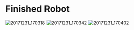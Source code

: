 # Finished Robot
![20171231_170318](https://user-images.githubusercontent.com/24653104/34464504-b7bcec68-ee4f-11e7-9182-7afbc6575031.jpg)
![20171231_170342](https://user-images.githubusercontent.com/24653104/34464505-b7c9a99e-ee4f-11e7-8f97-e295eecd6416.jpg)
![20171231_170402](https://user-images.githubusercontent.com/24653104/34464506-b7d51b62-ee4f-11e7-8cc9-23786b6a350b.jpg)
